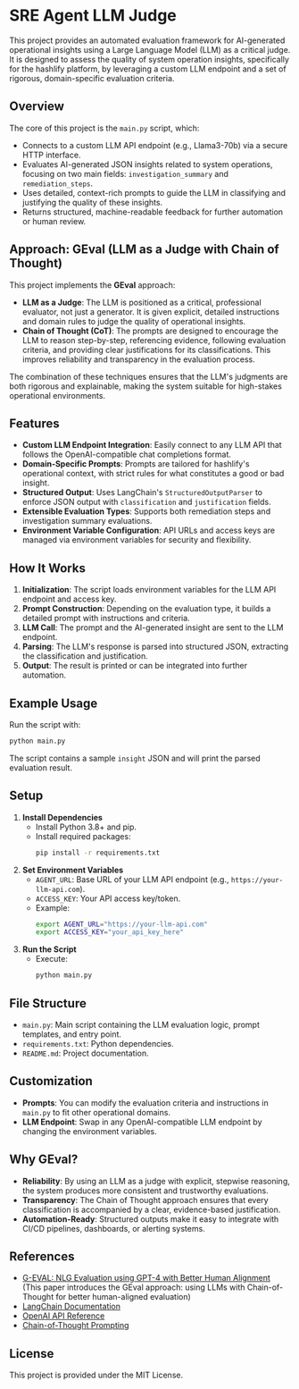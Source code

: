 # SRE Agent LLM Judge

This project provides an automated evaluation framework for AI-generated operational insights using a Large Language Model (LLM) as a critical judge. It is designed to assess the quality of system operation insights, specifically for the hashlify platform, by leveraging a custom LLM endpoint and a set of rigorous, domain-specific evaluation criteria.

## Overview

The core of this project is the `main.py` script, which:
- Connects to a custom LLM API endpoint (e.g., Llama3-70b) via a secure HTTP interface.
- Evaluates AI-generated JSON insights related to system operations, focusing on two main fields: `investigation_summary` and `remediation_steps`.
- Uses detailed, context-rich prompts to guide the LLM in classifying and justifying the quality of these insights.
- Returns structured, machine-readable feedback for further automation or human review.

## Approach: GEval (LLM as a Judge with Chain of Thought)

This project implements the **GEval** approach:
- **LLM as a Judge**: The LLM is positioned as a critical, professional evaluator, not just a generator. It is given explicit, detailed instructions and domain rules to judge the quality of operational insights.
- **Chain of Thought (CoT)**: The prompts are designed to encourage the LLM to reason step-by-step, referencing evidence, following evaluation criteria, and providing clear justifications for its classifications. This improves reliability and transparency in the evaluation process.

The combination of these techniques ensures that the LLM's judgments are both rigorous and explainable, making the system suitable for high-stakes operational environments.

## Features
- **Custom LLM Endpoint Integration**: Easily connect to any LLM API that follows the OpenAI-compatible chat completions format.
- **Domain-Specific Prompts**: Prompts are tailored for hashlify's operational context, with strict rules for what constitutes a good or bad insight.
- **Structured Output**: Uses LangChain's `StructuredOutputParser` to enforce JSON output with `classification` and `justification` fields.
- **Extensible Evaluation Types**: Supports both remediation steps and investigation summary evaluations.
- **Environment Variable Configuration**: API URLs and access keys are managed via environment variables for security and flexibility.

## How It Works
1. **Initialization**: The script loads environment variables for the LLM API endpoint and access key.
2. **Prompt Construction**: Depending on the evaluation type, it builds a detailed prompt with instructions and criteria.
3. **LLM Call**: The prompt and the AI-generated insight are sent to the LLM endpoint.
4. **Parsing**: The LLM's response is parsed into structured JSON, extracting the classification and justification.
5. **Output**: The result is printed or can be integrated into further automation.

## Example Usage

Run the script with:
```bash
python main.py
```

The script contains a sample `insight` JSON and will print the parsed evaluation result.

## Setup
1. **Install Dependencies**
   - Install Python 3.8+ and pip.
   - Install required packages:
     ```bash
     pip install -r requirements.txt
     ```
2. **Set Environment Variables**
   - `AGENT_URL`: Base URL of your LLM API endpoint (e.g., `https://your-llm-api.com`).
   - `ACCESS_KEY`: Your API access key/token.
   - Example:
     ```bash
     export AGENT_URL="https://your-llm-api.com"
     export ACCESS_KEY="your_api_key_here"
     ```
3. **Run the Script**
   - Execute:
     ```bash
     python main.py
     ```

## File Structure
- `main.py`: Main script containing the LLM evaluation logic, prompt templates, and entry point.
- `requirements.txt`: Python dependencies.
- `README.md`: Project documentation.

## Customization
- **Prompts**: You can modify the evaluation criteria and instructions in `main.py` to fit other operational domains.
- **LLM Endpoint**: Swap in any OpenAI-compatible LLM endpoint by changing the environment variables.

## Why GEval?
- **Reliability**: By using an LLM as a judge with explicit, stepwise reasoning, the system produces more consistent and trustworthy evaluations.
- **Transparency**: The Chain of Thought approach ensures that every classification is accompanied by a clear, evidence-based justification.
- **Automation-Ready**: Structured outputs make it easy to integrate with CI/CD pipelines, dashboards, or alerting systems.

## References
- [G-EVAL: NLG Evaluation using GPT-4 with Better Human Alignment](https://arxiv.org/pdf/2303.16634)  
  (This paper introduces the GEval approach: using LLMs with Chain-of-Thought for better human-aligned evaluation)
- [LangChain Documentation](https://python.langchain.com/)
- [OpenAI API Reference](https://platform.openai.com/docs/api-reference/introduction)
- [Chain-of-Thought Prompting](https://arxiv.org/abs/2201.11903)

## License
This project is provided under the MIT License. 
